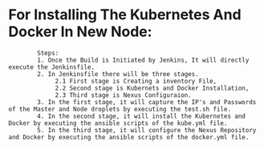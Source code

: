 # For Installing The Kubernetes And Docker In New Node:
            Steps:
            1. Once the Build is Initiated by Jenkins, It will directly execute the Jenkinsfile.
            2. In Jenkinsfile there will be three stages.
                 2.1 First stage is Creating a inventory File,
                 2.2 Second stage is Kubernets and Docker Installation,
                 2.3 Third stage is Nexus Configuraion.
            3. In the first stage, it will capture the IP's and Passwords of the Master and Node droplets by executing the test.sh file.
            4. In the second stage, it will install the Kubernetes and Docker by executing the ansible scripts of the kube.yml file.
            5. In the third stage, it will configure the Nexus Repository and Docker by executing the ansible scripts of the docker.yml file.
